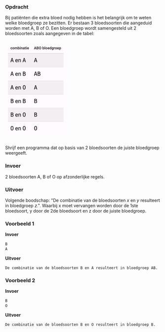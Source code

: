 ### Opdracht

Bij patiënten die extra bloed nodig hebben is het belangrijk om te weten welke bloedgroep ze bezitten. Er bestaan 3 bloedsoorten die aangeduid worden met A, B of O. Een bloedgroep wordt samengesteld uit 2 bloedsoorten zoals aangegeven in de tabel:

<br>  
<div class="dodona-centered-group"><img src="media/bloedgroep.png" width="200" height="287"></div>
<br>

Shrijf een programma dat op basis van 2 bloedsoorten de juiste bloedgroep weergeeft.

### Invoer

2 bloedsoorten A, B of O op afzonderlijke regels.  

### Uitvoer

Volgende boodschap: "De combinatie van de bloedsoorten *x* en *y* resulteert in bloedgroep *z*.". Waarbij x moet vervangen worden door de 1ste bloedsoort, y door de 2de bloedsoort en z door de juiste bloedgroep.

### Voorbeeld 1

**Invoer**

    B
    A

**Uitvoer**

    De combinatie van de bloedsoorten B en A resulteert in bloedgroep AB.
    
### Voorbeeld 2

**Invoer**

    B
    O

**Uitvoer**

    De combinatie van de bloedsoorten B en O resulteert in bloedgroep B.
